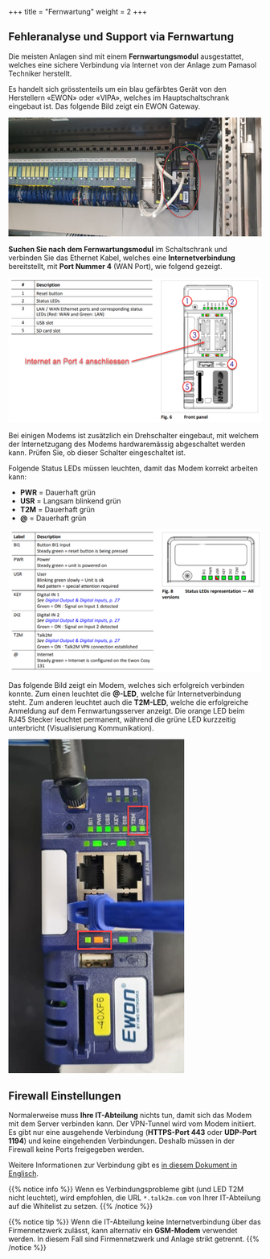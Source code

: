 +++
title = "Fernwartung"
weight = 2
+++

## Fehleranalyse und Support via Fernwartung

Die meisten Anlagen sind mit einem **Fernwartungsmodul** ausgestattet, welches eine sichere Verbindung via Internet von der Anlage zum Pamasol Techniker herstellt.

Es handelt sich grösstenteils um ein blau gefärbtes Gerät von den Herstellern «EWON» oder «VIPA», welches im Hauptschaltschrank eingebaut ist. Das folgende Bild zeigt ein EWON Gateway.

![Fernwartungsmodul im Schaltschrank](images/ewon_industrial_modem.de.png)

**Suchen Sie nach dem Fernwartungsmodul** im Schaltschrank und verbinden Sie das Ethernet Kabel, welches eine **Internetverbindung** bereitstellt, mit **Port Nummer 4** (WAN Port), wie folgend gezeigt.

![Frontseite des Modems](images/ewon_front_side.de.png)

Bei einigen Modems ist zusätzlich ein Drehschalter eingebaut, mit welchem der Internetzugang des Modems hardwaremässig abgeschaltet werden kann. Prüfen Sie, ob dieser Schalter eingeschaltet ist.

Folgende Status LEDs müssen leuchten, damit das Modem korrekt arbeiten kann:

* **PWR** = Dauerhaft grün
* **USR** = Langsam blinkend grün
* **T2M** = Dauerhaft grün
* **@**   = Dauerhaft grün

![Status LEDs Legende](images/ewon_status_leds_general.de.png)

Das folgende Bild zeigt ein Modem, welches sich erfolgreich verbinden konnte. Zum einen leuchtet die **@-LED**, welche für Internetverbindung steht. Zum anderen leuchtet auch die **T2M-LED**, welche die erfolgreiche Anmeldung auf dem Fernwartungsserver anzeigt. Die orange LED beim RJ45 Stecker leuchtet permanent, während die grüne LED kurzzeitig unterbricht (Visualisierung Kommunikation).

![Connected modem](images/ewon_modem_connected_to_server.de.png)

## Firewall Einstellungen

Normalerweise muss **Ihre IT-Abteilung** nichts tun, damit sich das Modem mit dem Server verbinden kann. Der VPN-Tunnel wird vom Modem initiiert. Es gibt nur eine ausgehende Verbindung (**HTTPS-Port 443** oder **UDP-Port 1194**) und keine eingehenden Verbindungen. Deshalb müssen in der Firewall keine Ports freigegeben werden.

Weitere Informationen zur Verbindung gibt es [in diesem Dokument in Englisch](docs/faq_remote_access.en.pdf).

{{% notice info %}}
Wenn es Verbindungsprobleme gibt (und LED T2M nicht leuchtet), wird empfohlen, die URL `*.talk2m.com` von Ihrer IT-Abteilung auf die Whitelist zu setzen.
{{% /notice %}}

{{% notice tip %}}
Wenn die IT-Abteilung keine Internetverbindung über das Firmennetzwerk zulässt, kann alternativ ein **GSM-Modem** verwendet werden. In diesem Fall sind Firmennetzwerk und Anlage strikt getrennt.
{{% /notice %}}

